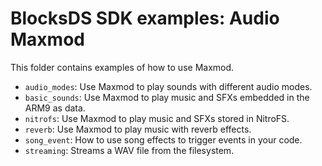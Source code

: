 # BlocksDS SDK examples: Audio Maxmod

This folder contains examples of how to use Maxmod.

- `audio_modes`: Use Maxmod to play sounds with different audio modes.
- `basic_sounds`: Use Maxmod to play music and SFXs embedded in the ARM9 as data.
- `nitrofs`: Use Maxmod to play music and SFXs stored in NitroFS.
- `reverb`: Use Maxmod to play music with reverb effects.
- `song_event`: How to use song effects to trigger events in your code.
- `streaming`: Streams a WAV file from the filesystem.
